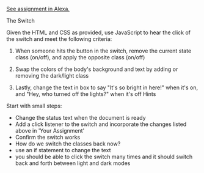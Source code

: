 [See assignment in Alexa.](https://alexa.bitmaker.co/wdi/june-2017/assignments/2526/latest)


The Switch

Given the HTML and CSS as provided, use JavaScript to hear the click of the switch and meet the following criteria:

1. When someone hits the button in the switch, remove the current state class (on/off), and apply the opposite class (on/off)

2. Swap the colors of the body's background and text by adding or removing the dark/light class

3. Lastly, change the text in box to say "It's so bright in here!" when it's on, and "Hey, who turned off the lights?" when it's off
Hints

Start with small steps:

- Change the status text when the document is ready
- Add a click listener to the switch and incorporate the changes listed above in 'Your Assignment'
- Confirm the switch works
- How do we switch the classes back now?
- use an if statement to change the text
- you should be able to click the switch many times and it should switch back and forth between light and dark modes

